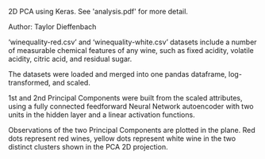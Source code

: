 2D PCA using Keras. See 'analysis.pdf' for more detail.

Author: Taylor Dieffenbach

‘winequality-red.csv’ and ‘winequality-white.csv’ datasets include a number of measurable chemical features of any wine, such as fixed acidity, volatile acidity, citric acid, and residual sugar.

The datasets were loaded and merged into one pandas dataframe, log-transformed, and scaled.

1st and 2nd Principal Components were built from the scaled attributes, using a fully connected feedforward Neural Network autoencoder with two units in the hidden layer and a linear activation functions.

Observations of the two Principal Components are plotted in the plane. Red dots represent red wines, yellow dots represent white wine in the two distinct clusters shown in the PCA 2D projection.

